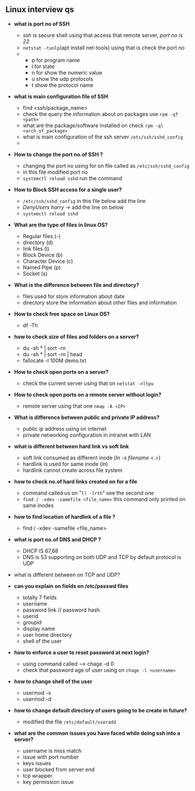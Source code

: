 Linux interview qs
-------------------

* **what is port no of SSH**
	- ssh is secure shell using that access that remote server, *port no is 22*
	- `netstat -tunlp`(apt install net-tools) using that is check the port no 
	- 	- p for program name
		- l for state 
		- n for show the numeric value 
		- u show the udp protocols
		- t  show the protocol name 

* **what is main configuration file of SSH** 
	- find <ssh/package_name>
	- check the query the information about on packages use `rpm -qf <path>`
	- what are the package/software installed on check `rpm -ql <arch_of_package>`
	- what is main configuration of the ssh server `/etc/ssh/sshd_config`
	- 

* **How to change the port no.of SSH ?**
	- changing the port no using for on file called as `/etc/ssh/sshd_config` 
	- in this file modified port no 
	- `systemctl reload sshd` run the command 

* **How to Block SSH access for a single user?**
	- `/etc/ssh/sshd_config` in this file below add the line 
	- *DenyUsers harry* -> add the line on below  
	- `systemctl reload sshd` 
	

* **What are the type of files in linux OS?**
	- Regular files (-)
	- directory (d)
	- link files (l)
	- Block Device (b)
	- Character Device (c)
	- Named Pipe (p)
	- Socket (s)
* **What is the difference between file and directory?**
	- files used for store information about date 
	- directory store the information about other files and information 

* **How to check free space on Linux OS?**
	- df -Th
* **how to check size of files and folders on a server?**
	- du -sh * | sort -rn 
	- du -sh * | sort -rn | head 
	- fallocate -l 100M demo.txt
* **How to check open ports on a server?**
	- check the current server using that on `netstat -nltpu`

* **How to check open ports on a remote server without login?**
	- remote server using that one `nmap -A <IP>`

* **What is difference between public and private IP address?**
	-  public ip address using on internet 
	- private networking configuration in intranet with LAN 

* **what is different between hard link vs soft link** 
	- soft link consumed as different inode (*ln -s filename <.>*)
	- hardlink is used for same inode (*ln*)
	- hardlink cannot create across file system 
* **how to check no.of hard links created on for a file** 
	- command called us on "`ll -lrth`" see the second one 
	- `find / -xdev -samefile <file_name>` this command only printed on same inodes 
* **how to find location of hardlink of a file ?**
	-  find / -xdev -samefile <file_name>
* **what is port no.of DNS and DHCP ?**
	- DHCP IS 67,68
	- DNS is 53 supporting on both UDP and TCP by default protocol is UDP 
* what is different between on TCP and 	UDP? 
* **can you explain on fields on /etc/passwd files** 
	- totally 7 fields 
	- username
	- password link // password hash 
	- userid 
	- groupid 
	- display name 
	- user home directory 
	- shell of the user 

* **how to enforce a user to reset password at next login?**
	- using command called --> chage -d 0 <username>
	- check that password age of user using on `chage -l <username>`
* **how to change shell of the user** 
	- usermod -s <shell-name> <username>
	- usermod -d

* **how to change default directory of users going to be create in future?** 
	- modified the file `/etc/default/useradd`
* **what are the common issues you have faced while doing ssh into a server?**
	- username is miss match
	- issue with port number 
	- keys issues 
	- user blocked from server end 
	- tcp wrapper 
	- key permission issue 
